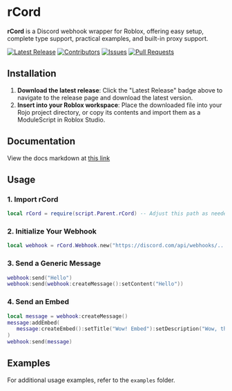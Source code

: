 # rCord

**rCord** is a Discord webhook wrapper for Roblox, offering easy setup, complete type support, practical examples, and built-in proxy support.

[![Latest Release](https://img.shields.io/github/v/release/GarandDev/rcord)](https://github.com/GarandDev/rcord/releases/latest)
[![Contributors](https://img.shields.io/github/contributors/GarandDev/rcord)](https://github.com/GarandDev/rcord/graphs/contributors)
[![Issues](https://img.shields.io/github/issues/GarandDev/rcord)](https://github.com/GarandDev/rcord/issues)
[![Pull Requests](https://img.shields.io/github/issues-pr/GarandDev/rcord)](https://github.com/GarandDev/rcord/pulls)

## Installation

1. **Download the latest release**: Click the "Latest Release" badge above to navigate to the release page and download the latest version.
2. **Insert into your Roblox workspace**: Place the downloaded file into your Rojo project directory, or copy its contents and import them as a ModuleScript in Roblox Studio.

## Documentation
View the docs markdown at [this link](https://github.com/GarandDev/rcord/blob/main/DOCS.md)

## Usage

### 1. Import rCord
```lua
local rCord = require(script.Parent.rCord) -- Adjust this path as needed
```

### 2. Initialize Your Webhook
```lua
local webhook = rCord.Webhook.new("https://discord.com/api/webhooks/.../...") -- Replace with your webhook URL
```

### 3. Send a Generic Message
```lua
webhook:send("Hello")
webhook:send(webhook:createMessage():setContent("Hello"))
```

### 4. Send an Embed
```lua
local message = webhook:createMessage()
message:addEmbed(
   message:createEmbed():setTitle("Wow! Embed"):setDescription("Wow, this is real")
)
webhook:send(message)
```

## Examples
For additional usage examples, refer to the `examples` folder.

